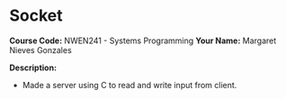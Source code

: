 # Socket
**Course Code:** NWEN241 - Systems Programming
**Your Name:** Margaret Nieves Gonzales

**Description:**
- Made a server using C to read and write input from client.
